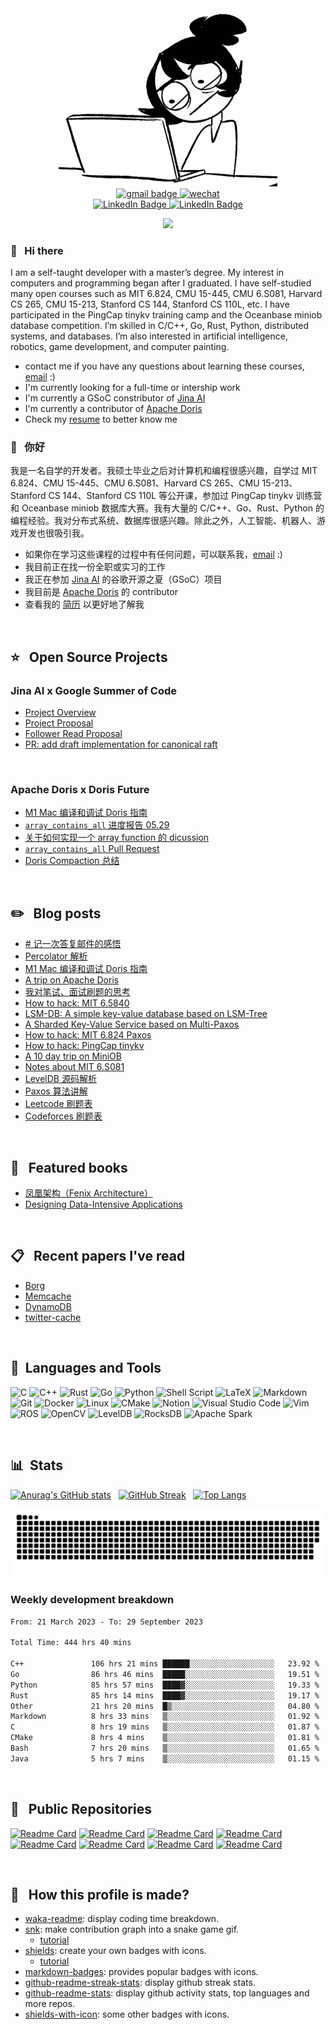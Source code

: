 <div id="header" align="center">
  <img src="assets/header.gif" width="350"/>
</div>

<div id="header" align="center">
   <a href="mailto:niebayes@gmail.com">
    <img src="https://img.shields.io/badge/Gmail: niebayes@gmail.com-gray?style=flat-square&logo=gmail&logoColor=red" alt="gmail badge"/>
  </a>
 
  <a href="assets/wechat.png">
    <img src="https://img.shields.io/badge/WeChat: nsc--sunflower-gray?style=flat-square&logo=wechat&logoColor=white" alt="wechat"/>
  </a>
</div>

<div id="badges" align="center">
  <a href="https://github.com/niebayes">
    <img src="https://img.shields.io/badge/Github-gray?style=for-the-badge&logo=github&logoColor=white" alt="LinkedIn Badge"/>
  </a>
 
   <a href="https://leetcode.cn/u/lzx071021/">
    <img src="https://img.shields.io/badge/LeetCode-gray?style=for-the-badge&logo=LeetCode&logoColor=#d16c06" alt="LinkedIn Badge"/>
   </a> 
</div>


<div id="visitor" align="center">
<!--    <img src="https://visitor-badge.glitch.me/badge?page_id=niebayes&left_color=gray&right_color=blue"/> -->
  
   ![](https://komarev.com/ghpvc/?username=niebayes&label=visitor)
</div>

### 👋 &nbsp; Hi there 
I am a self-taught developer with a master’s degree. My interest in computers and programming began after I graduated. I have self-studied many open courses such as MIT 6.824, CMU 15-445, CMU 6.S081, Harvard CS 265, CMU 15-213, Stanford CS 144, Stanford CS 110L, etc. I have participated in the PingCap tinykv training camp and the Oceanbase miniob database competition. I’m skilled in C/C++, Go, Rust, Python, distributed systems, and databases. I’m also interested in artificial intelligence, robotics, game development, and computer painting.
  
- contact me if you have any questions about learning these courses, [email](mailto:niebayes@gmail.com) :)
- I'm currently looking for a full-time or intership work
- I'm currently a GSoC constributor of [Jina AI](https://github.com/jina-ai/jina)
- I'm currently a contributor of [Apache Doris](https://github.com/apache/doris/)
- Check my [resume](https://github.com/niebayes/resume-english) to better know me

### 👋 &nbsp; 你好
我是一名自学的开发者。我硕士毕业之后对计算机和编程很感兴趣，自学过 MIT 6.824、CMU 15-445、CMU 6.S081、Harvard CS 265、CMU 15-213、Stanford CS 144、Stanford CS 110L 等公开课，参加过 PingCap tinykv 训练营和 Oceanbase miniob 数据库大赛。我有大量的 C/C++、Go、Rust、Python 的编程经验。我对分布式系统、数据库很感兴趣。除此之外，人工智能、机器人、游戏开发也很吸引我。

- 如果你在学习这些课程的过程中有任何问题，可以联系我，[email](mailto:niebayes@gmail.com) :)
- 我目前正在找一份全职或实习的工作
- 我正在参加 [Jina AI](https://github.com/jina-ai/jina) 的谷歌开源之夏（GSoC）项目
- 我目前是 [Apache Doris](https://github.com/apache/doris/) 的 contributor
- 查看我的 [简历](https://github.com/niebayes/Resume) 以更好地了解我

&nbsp;

## ⭐ &nbsp; Open Source Projects
### Jina AI x Google Summer of Code
- [Project Overview](https://summerofcode.withgoogle.com/programs/2023/projects/5ma8Zs54)
- [Project Proposal](https://upbeat-ounce-aa9.notion.site/Shicong-Nie-Project-Idea-5-6b60ce2ba8b041309ca3e819f61f9d79)
- [Follower Read Proposal](https://upbeat-ounce-aa9.notion.site/Follower-Read-Proposal-a7ea0ee3c1d24daa916cfa05c5070668)
- [PR: add draft implementation for canonical raft](https://github.com/jina-ai/jina/pull/5933/files)

&nbsp;

### Apache Doris x Doris Future
- [M1 Mac 编译和调试 Doris 指南](https://upbeat-ounce-aa9.notion.site/M1-Mac-Doris-ced9fc6298fd4c3c985cc01c2bdc4473)
- [`array_contains_all` 进度报告 05.29](https://upbeat-ounce-aa9.notion.site/array_contains_all-05-29-1fcdd6b2c78544afb16675d3a06c1a05)
- [关于如何实现一个 array function 的 dicussion](https://github.com/apache/doris/discussions/20276)
- [`array_contains_all` Pull Request](https://github.com/apache/doris/pull/20350)
- [Doris Compaction 总结](https://upbeat-ounce-aa9.notion.site/Doris-Compaction-11ef3dd3245249639b381078bb198c01?pvs=4)


&nbsp;

## ✏️ &nbsp; Blog posts
- [# 记一次答复邮件的感悟](https://upbeat-ounce-aa9.notion.site/a0b0a70faf064c058d3f83db6bac53f7?pvs=4)
- [Percolator 解析](https://upbeat-ounce-aa9.notion.site/Percolator-1315b2b551c8441083db62a860a0ce0e?pvs=4)
- [M1 Mac 编译和调试 Doris 指南](https://upbeat-ounce-aa9.notion.site/M1-Mac-Doris-ced9fc6298fd4c3c985cc01c2bdc4473)
- [A trip on Apache Doris](https://upbeat-ounce-aa9.notion.site/array_contains_all-05-29-1fcdd6b2c78544afb16675d3a06c1a05)
- [我对笔试、面试刷题的思考](https://upbeat-ounce-aa9.notion.site/8fdb61a18fb84345b58f4c45c954697b)
- [How to hack: MIT 6.5840](https://upbeat-ounce-aa9.notion.site/MIT-6-5840-144dbcc479724e809d19912584887c88)
- [LSM-DB: A simple key-value database based on LSM-Tree](https://upbeat-ounce-aa9.notion.site/LSM-DB-8c82c86246d048dea3d267586c970ad4)
- [A Sharded Key-Value Service based on Multi-Paxos](https://upbeat-ounce-aa9.notion.site/Lab4-Sharded-Key-Value-Service-0aa67093f034415b923076a331e61a66)
- [How to hack: MIT 6.824 Paxos](https://upbeat-ounce-aa9.notion.site/MIT-6-824-2015-Paxos-40168d56ca774134acd701c30be52c34)
- [How to hack: PingCap tinykv](https://upbeat-ounce-aa9.notion.site/README-ALL-745774237d2d4b5195d214859c1867cd)
- [A 10 day trip on MiniOB](https://upbeat-ounce-aa9.notion.site/A-10-Day-Trip-On-MiniOB-b6f1f5e0a43a4652b45caf790726da55)
- [Notes about MIT 6.S081](https://upbeat-ounce-aa9.notion.site/MIT-6-S081-OSTEP-81f198a02a2745c799fd1014719aa5a3)
- [LevelDB 源码解析](https://upbeat-ounce-aa9.notion.site/Leveldb-96d31b98df5b40bb906e3230597746b9)
- [Paxos 算法讲解](https://upbeat-ounce-aa9.notion.site/Paxos-ff806ff31e8e4f178e18934e03ac1fd5?pvs=4)
- [Leetcode 刷题表](https://upbeat-ounce-aa9.notion.site/1385dfe256d74cb49a9601b1673b2dbc?v=0a548ac0d3444cfbb940d4c5f566ef74&pvs=4)
- [Codeforces 刷题表](https://upbeat-ounce-aa9.notion.site/02dd413f46dc4b82b31e402fcde286d3?v=8e4bcdb9fb864f869c5263ba2d789d67&pvs=4)

&nbsp;

## 📗 &nbsp; Featured books
- [凤凰架构（Fenix Architecture）](https://icyfenix.cn)
- [Designing Data-Intensive Applications](https://dataintensive.net)

&nbsp;

## 📋 &nbsp; Recent papers I've read
- [Borg](https://research.google/pubs/pub43438/)
- [Memcache](https://www.usenix.org/system/files/conference/nsdi13/nsdi13-final170_update.pdf)
- [DynamoDB](https://www.usenix.org/system/files/atc22-elhemali.pdf)
- [twitter-cache](https://www.usenix.org/system/files/osdi20-yang.pdf)

&nbsp;

## 🧰 &nbsp;Languages and Tools
![C](https://img.shields.io/badge/c-%2300599C.svg?style=for-the-badge&logo=c&logoColor=white)
![C++](https://img.shields.io/badge/c++-%2300599C.svg?style=for-the-badge&logo=c%2B%2B&logoColor=white)
![Rust](https://img.shields.io/badge/rust-%23000000.svg?style=for-the-badge&logo=rust&logoColor=white)
![Go](https://img.shields.io/badge/go-%2300ADD8.svg?style=for-the-badge&logo=go&logoColor=white)
![Python](https://img.shields.io/badge/python-3670A0?style=for-the-badge&logo=python&logoColor=ffdd54)
![Shell Script](https://img.shields.io/badge/shell_script-%23121011.svg?style=for-the-badge&logo=gnu-bash&logoColor=white)
![LaTeX](https://img.shields.io/badge/latex-%23008080.svg?style=for-the-badge&logo=latex&logoColor=white)
![Markdown](https://img.shields.io/badge/markdown-%23000000.svg?style=for-the-badge&logo=markdown&logoColor=white)
![Git](https://img.shields.io/badge/git-%23F05033.svg?style=for-the-badge&logo=git&logoColor=white)
![Docker](https://img.shields.io/badge/docker-%230db7ed.svg?style=for-the-badge&logo=docker&logoColor=white)
![Linux](https://img.shields.io/badge/Linux-FCC624?style=for-the-badge&logo=linux&logoColor=black)
![CMake](https://img.shields.io/badge/CMake-%23008FBA.svg?style=for-the-badge&logo=cmake&logoColor=white)
![Notion](https://img.shields.io/badge/Notion-%23000000.svg?style=for-the-badge&logo=notion&logoColor=white)
![Visual Studio Code](https://img.shields.io/badge/Visual%20Studio%20Code-0078d7.svg?style=for-the-badge&logo=visual-studio-code&logoColor=white)
![Vim](https://img.shields.io/badge/VIM-%2311AB00.svg?style=for-the-badge&logo=vim&logoColor=white)
![ROS](https://img.shields.io/badge/ros-%230A0FF9.svg?style=for-the-badge&logo=ros&logoColor=white)
![OpenCV](https://img.shields.io/badge/opencv-%23white.svg?style=for-the-badge&logo=opencv&logoColor=white)
![LevelDB](https://img.shields.io/badge/-LevelDB-green?style=for-the-badge)
![RocksDB](https://img.shields.io/badge/-RocksDB-yellow?style=for-the-badge)
![Apache Spark](https://img.shields.io/static/v1?style=for-the-badge&message=Apache+Spark&color=E25A1C&logo=Apache+Spark&logoColor=FFFFFF&label=)

&nbsp;

## 📊 &nbsp;Stats
[![Anurag's GitHub stats](https://github-readme-stats.vercel.app/api?username=niebayes&count_private=true&show_icons=true&theme=tokyonight)](https://github.com/anuraghazra/github-readme-stats) &nbsp;
[![GitHub Streak](https://streak-stats.demolab.com/?user=niebayes&theme=tokyonight)](https://git.io/streak-stats) &nbsp;
[![Top Langs](https://github-readme-stats.vercel.app/api/top-langs/?username=niebayes&layout=compact&theme=tokyonight)](https://github.com/anuraghazra/github-readme-stats)

![](https://raw.githubusercontent.com/niebayes/niebayes/output/github-contribution-grid-snake-dark.svg)

### Weekly development breakdown
 <!--START_SECTION:waka-->

```txt
From: 21 March 2023 - To: 29 September 2023

Total Time: 444 hrs 40 mins

C++               106 hrs 21 mins ██████░░░░░░░░░░░░░░░░░░░   23.92 %
Go                86 hrs 46 mins  █████░░░░░░░░░░░░░░░░░░░░   19.51 %
Python            85 hrs 57 mins  ████▓░░░░░░░░░░░░░░░░░░░░   19.33 %
Rust              85 hrs 14 mins  ████▓░░░░░░░░░░░░░░░░░░░░   19.17 %
Other             21 hrs 20 mins  █▒░░░░░░░░░░░░░░░░░░░░░░░   04.80 %
Markdown          8 hrs 33 mins   ▒░░░░░░░░░░░░░░░░░░░░░░░░   01.92 %
C                 8 hrs 19 mins   ▒░░░░░░░░░░░░░░░░░░░░░░░░   01.87 %
CMake             8 hrs 4 mins    ▒░░░░░░░░░░░░░░░░░░░░░░░░   01.81 %
Bash              7 hrs 20 mins   ▒░░░░░░░░░░░░░░░░░░░░░░░░   01.65 %
Java              5 hrs 7 mins    ▒░░░░░░░░░░░░░░░░░░░░░░░░   01.15 %
```

<!--END_SECTION:waka-->

&nbsp;

## :notebook_with_decorative_cover: &nbsp; Public Repositories
[![Readme Card](https://github-readme-stats.vercel.app/api/pin/?username=niebayes&repo=MIT-6.5840&theme=tokyonight)](https://github.com/niebayes/MIT-6.5840)
[![Readme Card](https://github-readme-stats.vercel.app/api/pin/?username=niebayes&repo=MIT-6-824-Paxos&theme=tokyonight)](https://github.com/niebayes/MIT-6-824-Paxos)
[![Readme Card](https://github-readme-stats.vercel.app/api/pin/?username=niebayes&repo=LSM-DB&theme=tokyonight)](https://github.com/niebayes/LSM-DB)
[![Readme Card](https://github-readme-stats.vercel.app/api/pin/?username=niebayes&repo=tinykv-summary&theme=tokyonight)](https://github.com/niebayes/tinykv-summary)
[![Readme Card](https://github-readme-stats.vercel.app/api/pin/?username=niebayes&repo=miniob-summary&theme=tokyonight)](https://github.com/niebayes/miniob-summary)
[![Readme Card](https://github-readme-stats.vercel.app/api/pin/?username=niebayes&repo=MIT-6.S081-summary&theme=tokyonight)](https://github.com/niebayes/MIT-6.S081-summary)
[![Readme Card](https://github-readme-stats.vercel.app/api/pin/?username=niebayes&repo=Balancebeam&theme=tokyonight)](https://github.com/niebayes/Balancebeam)
[![Readme Card](https://github-readme-stats.vercel.app/api/pin/?username=niebayes&repo=DEET-Debugger&theme=tokyonight)](https://github.com/niebayes/DEET-Debugger)
<!-- [![Readme Card](https://github-readme-stats.vercel.app/api/pin/?username=niebayes&repo=Segregated-Explicit-Free-List&theme=tokyonight)](https://github.com/niebayes/Segregated-Explicit-Free-List)
[![Readme Card](https://github-readme-stats.vercel.app/api/pin/?username=niebayes&repo=FAT32-Deleted-File-Recover&theme=tokyonight)](https://github.com/niebayes/FAT32-Deleted-File-Recover)
[![Readme Card](https://github-readme-stats.vercel.app/api/pin/?username=niebayes&repo=Graph-Algorithms&theme=tokyonight)](https://github.com/niebayes/Graph-Algorithms) -->

&nbsp;

## 🤪 &nbsp; How this profile is made?
- [waka-readme](https://github.com/athul/waka-readme): display coding time breakdown.
- [snk](https://github.com/Platane/snk): make contribution graph into a snake game gif.
  - [tutorial](https://blog.jyhsu.tw/p/用-github-貢獻圖製作貪食蛇動畫/)
- [shields](https://github.com/badges/shields): create your own badges with icons.
  - [tutorial](https://stackoverflow.com/a/41472017)
- [markdown-badges](https://github.com/Ileriayo/markdown-badges): provides popular badges with icons.
- [github-readme-streak-stats](https://github.com/DenverCoder1/github-readme-streak-stats): display github streak stats.
- [github-readme-stats](https://github.com/anuraghazra/github-readme-stats): display github activity stats, top languages and more repos.
- [shields-with-icon](https://github.com/progfay/shields-with-icon): some other badges with icons.
